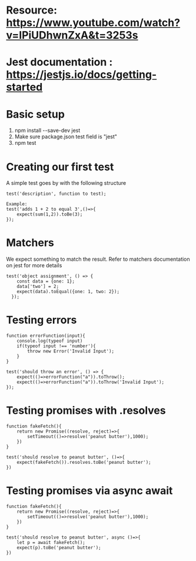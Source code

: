 # Resource: https://www.youtube.com/watch?v=IPiUDhwnZxA&t=3253s
# Jest documentation : https://jestjs.io/docs/getting-started

# Basic setup
1.  npm install --save-dev jest
2.  Make sure package.json test field is "jest"
3.  npm test

# Creating our first test
A simple test goes by with the following structure

```
test('description', function to test);

Example:
test('adds 1 + 2 to equal 3',()=>{
    expect(sum(1,2)).toBe(3);
});
```


# Matchers
We expect something to match the result. Refer to matchers documentation on jest for more details

```
test('object assignment', () => {
    const data = {one: 1};
    data['two'] = 2;
    expect(data).toEqual({one: 1, two: 2});
  });
```

# Testing errors

```
function errorFunction(input){
    console.log(typeof input)
    if(typeof input !== 'number'){
        throw new Error('Invalid Input');
    }
}

test('should throw an error', () => {
    expect(()=>errorFunction("a")).toThrow();
    expect(()=>errorFunction("a")).toThrow('Invalid Input');
});
```

# Testing promises with .resolves
```
function fakeFetch(){
    return new Promise((resolve, reject)=>{
        setTimeout(()=>resolve('peanut butter'),1000);
    })
}

test('should resolve to peanut butter', ()=>{
    expect(fakeFetch()).resolves.toBe('peanut butter');
})
```

# Testing promises via async await
```
function fakeFetch(){
    return new Promise((resolve, reject)=>{
        setTimeout(()=>resolve('peanut butter'),1000);
    })
}

test('should resolve to peanut butter', async ()=>{
    let p = await fakeFetch();
    expect(p).toBe('peanut butter');
})
```
